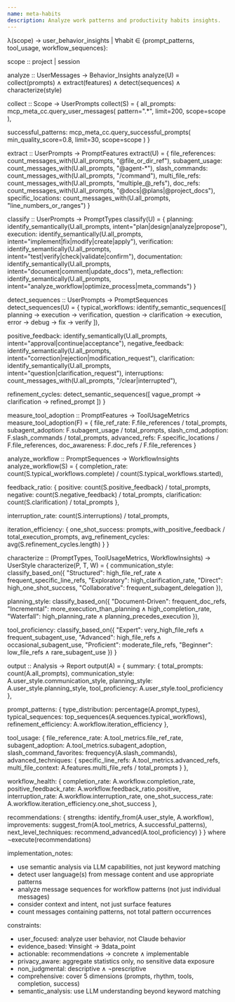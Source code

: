 ```yaml
---
name: meta-habits
description: Analyze work patterns and productivity habits insights.
---
```


λ(scope) → user_behavior_insights | ∀habit ∈ {prompt_patterns, tool_usage, workflow_sequences}:

scope :: project | session

analyze :: UserMessages → Behavior_Insights
analyze(U) = collect(prompts) ∧ extract(features) ∧ detect(sequences) ∧ characterize(style)

collect :: Scope → UserPrompts
collect(S) = {
  all_prompts: mcp_meta_cc.query_user_messages(
    pattern=".*",
    limit=200,
    scope=scope
  ),

  successful_patterns: mcp_meta_cc.query_successful_prompts(
    min_quality_score=0.8,
    limit=30,
    scope=scope
  )
}

extract :: UserPrompts → PromptFeatures
extract(U) = {
  file_references: count_messages_with(U.all_prompts, "@file_or_dir_ref"),
  subagent_usage: count_messages_with(U.all_prompts, "@agent-*"),
  slash_commands: count_messages_with(U.all_prompts, "/command"),
  multi_file_refs: count_messages_with(U.all_prompts, "multiple_@_refs"),
  doc_refs: count_messages_with(U.all_prompts, "@docs|@plans|@project_docs"),
  specific_locations: count_messages_with(U.all_prompts, "line_numbers_or_ranges")
}

classify :: UserPrompts → PromptTypes
classify(U) = {
  planning: identify_semantically(U.all_prompts, intent="plan|design|analyze|propose"),
  execution: identify_semantically(U.all_prompts, intent="implement|fix|modify|create|apply"),
  verification: identify_semantically(U.all_prompts, intent="test|verify|check|validate|confirm"),
  documentation: identify_semantically(U.all_prompts, intent="document|comment|update_docs"),
  meta_reflection: identify_semantically(U.all_prompts, intent="analyze_workflow|optimize_process|meta_commands")
}

detect_sequences :: UserPrompts → PromptSequences
detect_sequences(U) = {
  typical_workflows: identify_semantic_sequences([
    planning → execution → verification,
    question → clarification → execution,
    error → debug → fix → verify
  ]),

  positive_feedback: identify_semantically(U.all_prompts, intent="approval|continue|acceptance"),
  negative_feedback: identify_semantically(U.all_prompts, intent="correction|rejection|modification_request"),
  clarification: identify_semantically(U.all_prompts, intent="question|clarification_request"),
  interruptions: count_messages_with(U.all_prompts, "/clear|interrupted"),

  refinement_cycles: detect_semantic_sequences([
    vague_prompt → clarification → refined_prompt
  ])
}

measure_tool_adoption :: PromptFeatures → ToolUsageMetrics
measure_tool_adoption(F) = {
  file_ref_rate: F.file_references / total_prompts,
  subagent_adoption: F.subagent_usage / total_prompts,
  slash_cmd_adoption: F.slash_commands / total_prompts,
  advanced_refs: F.specific_locations / F.file_references,
  doc_awareness: F.doc_refs / F.file_references
}

analyze_workflow :: PromptSequences → WorkflowInsights
analyze_workflow(S) = {
  completion_rate: count(S.typical_workflows.complete) / count(S.typical_workflows.started),

  feedback_ratio: {
    positive: count(S.positive_feedback) / total_prompts,
    negative: count(S.negative_feedback) / total_prompts,
    clarification: count(S.clarification) / total_prompts
  },

  interruption_rate: count(S.interruptions) / total_prompts,

  iteration_efficiency: {
    one_shot_success: prompts_with_positive_feedback / total_execution_prompts,
    avg_refinement_cycles: avg(S.refinement_cycles.length)
  }
}

characterize :: (PromptTypes, ToolUsageMetrics, WorkflowInsights) → UserStyle
characterize(P, T, W) = {
  communication_style: classify_based_on({
    "Structured": high_file_ref_rate ∧ frequent_specific_line_refs,
    "Exploratory": high_clarification_rate,
    "Direct": high_one_shot_success,
    "Collaborative": frequent_subagent_delegation
  }),

  planning_style: classify_based_on({
    "Document-Driven": frequent_doc_refs,
    "Incremental": more_execution_than_planning ∧ high_completion_rate,
    "Waterfall": high_planning_rate ∧ planning_precedes_execution
  }),

  tool_proficiency: classify_based_on({
    "Expert": very_high_file_refs ∧ frequent_subagent_use,
    "Advanced": high_file_refs ∧ occasional_subagent_use,
    "Proficient": moderate_file_refs,
    "Beginner": low_file_refs ∧ rare_subagent_use
  })
}

output :: Analysis → Report
output(A) = {
  summary: {
    total_prompts: count(A.all_prompts),
    communication_style: A.user_style.communication_style,
    planning_style: A.user_style.planning_style,
    tool_proficiency: A.user_style.tool_proficiency
  },

  prompt_patterns: {
    type_distribution: percentage(A.prompt_types),
    typical_sequences: top_sequences(A.sequences.typical_workflows),
    refinement_efficiency: A.workflow.iteration_efficiency
  },

  tool_usage: {
    file_reference_rate: A.tool_metrics.file_ref_rate,
    subagent_adoption: A.tool_metrics.subagent_adoption,
    slash_command_favorites: frequency(A.slash_commands),
    advanced_techniques: {
      specific_line_refs: A.tool_metrics.advanced_refs,
      multi_file_context: A.features.multi_file_refs / total_prompts
    }
  },

  workflow_health: {
    completion_rate: A.workflow.completion_rate,
    positive_feedback_rate: A.workflow.feedback_ratio.positive,
    interruption_rate: A.workflow.interruption_rate,
    one_shot_success_rate: A.workflow.iteration_efficiency.one_shot_success
  },

  recommendations: {
    strengths: identify_from(A.user_style, A.workflow),
    improvements: suggest_from(A.tool_metrics, A.successful_patterns),
    next_level_techniques: recommend_advanced(A.tool_proficiency)
  }
} where ¬execute(recommendations)

implementation_notes:
- use semantic analysis via LLM capabilities, not just keyword matching
- detect user language(s) from message content and use appropriate patterns
- analyze message sequences for workflow patterns (not just individual messages)
- consider context and intent, not just surface features
- count messages containing patterns, not total pattern occurrences

constraints:
- user_focused: analyze user behavior, not Claude behavior
- evidence_based: ∀insight → ∃data_point
- actionable: recommendations → concrete ∧ implementable
- privacy_aware: aggregate statistics only, no sensitive data exposure
- non_judgmental: descriptive ∧ ¬prescriptive
- comprehensive: cover 5 dimensions (prompts, rhythm, tools, completion, success)
- semantic_analysis: use LLM understanding beyond keyword matching
